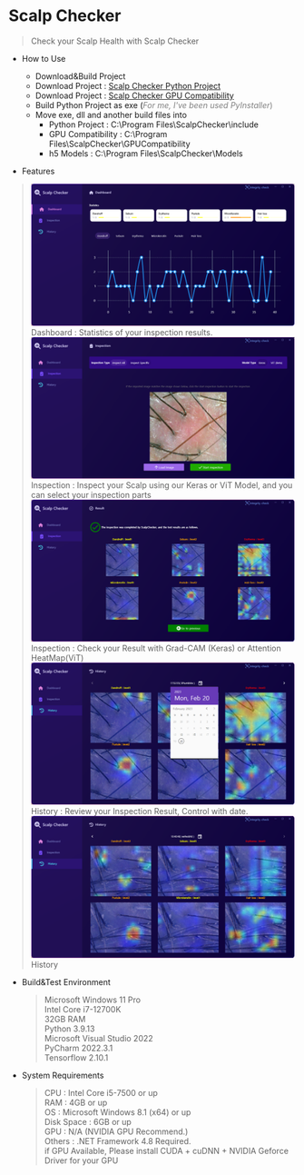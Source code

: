 Scalp Checker
=============
> Check your Scalp Health with Scalp Checker

* How to Use
  + Download&Build Project
  + Download Project : [Scalp Checker Python Project](https://github.com/h-ch22/ScalpChecker_PYTHON)
  + Download Project : [Scalp Checker GPU Compatibility](https://github.com/h-ch22/ScalpChecker_GPUCompatibility)
  + Build Python Project as exe (<span style="color:gray">*For me, I've been used PyInstaller*)
  + Move exe, dll and another build files into
    + Python Project : C:\Program Files\ScalpChecker\include
    + GPU Compatibility : C:\Program Files\ScalpChecker\GPUCompatibility
    + h5 Models : C:\Program Files\ScalpChecker\Models

* Features
> <img src="/README/Screenshot_Dashboard.png"/>
> Dashboard : Statistics of your inspection results.
> <img src="/README/Screenshot_Inspection.png"/>
> Inspection : Inspect your Scalp using our Keras or ViT Model, and you can select your inspection parts
> <img src="/README/Screenshot_Inspection_Result.png"/>
> Inspection : Check your Result with Grad-CAM (Keras) or Attention HeatMap(ViT)
> <img src="/README/Screenshot_History_Date.png"/>
> History : Review your Inspection Result, Control with date.
> <img src="/README/Screenshot_History.png"/>
> History

* Build&Test Environment
  > Microsoft Windows 11 Pro<br/>
  > Intel Core i7-12700K<br/>
  > 32GB RAM<br/>
  > Python 3.9.13<br/>
  > Microsoft Visual Studio 2022<br/>
  > PyCharm 2022.3.1<br/>
  > Tensorflow 2.10.1<br/>

* System Requirements
  > CPU : Intel Core i5-7500 or up<br/>
  > RAM : 4GB or up<br/>
  > OS : Microsoft Windows 8.1 (x64) or up<br/>
  > Disk Space : 6GB or up<br/>
  > GPU : N/A (NVIDIA GPU Recommend.)<br/>
  > Others : .NET Framework 4.8 Required.<br/>
  > if GPU Available, Please install CUDA + cuDNN + NVIDIA Geforce Driver for your GPU<br/>